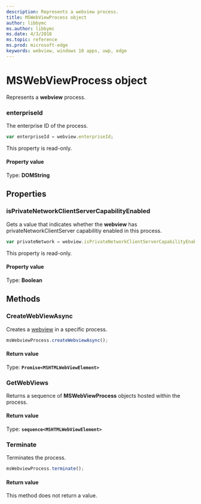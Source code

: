 ```yaml
---
description: Represents a webview process.
title: MSWebViewProcess object
author: libbymc
ms.author: libbymc
ms.date: 4/3/2018
ms.topic: reference
ms.prod: microsoft-edge
keywords: webview, windows 10 apps, uwp, edge
---
```


# MSWebViewProcess object

Represents a **webview**  process.

### enterpriseId

The enterprise ID of the process.

```js
var enterpriseId = webview.enterpriseId;
```

This property is read-only.

#### Property value
Type: **DOMString**

## Properties

### isPrivateNetworkClientServerCapabilityEnabled

Gets a value that indicates whether the **webview** has privateNetworkClientServer capabilitiy enabled in this process.

```js
var privateNetwork = webview.isPrivateNetworkClientServerCapabilityEnabled;
```

This property is read-only.

#### Property value
Type: **Boolean**

## Methods

### CreateWebViewAsync

Creates a [webview](../webview.md) in a specific process.

```js
msWebviewProcess.createWebviewAsync();
```

#### Return value

Type: **`Promise<MSHTMLWebViewElement>`**

### GetWebViews

Returns a sequence of **MSWebViewProcess** objects hosted within the process.

#### Return value

Type: **`sequence<MSHTMLWebViewElement>`**

### Terminate

Terminates the process.

```js
msWebviewProcess.terminate();
```

#### Return value

This method does not return a value.